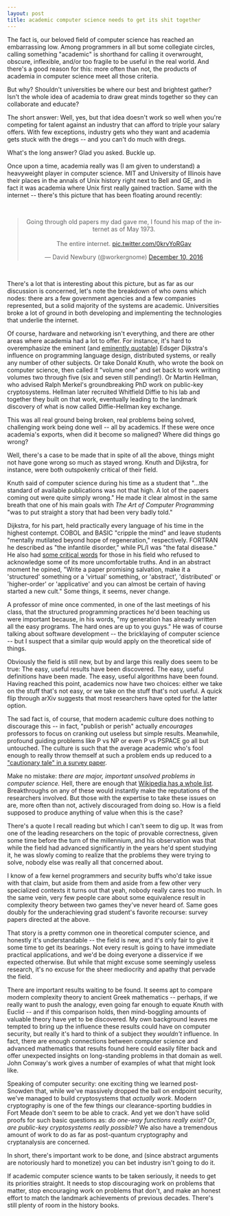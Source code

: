 ```yaml
---
layout: post
title: academic computer science needs to get its shit together
---
```


The fact is, our beloved field of computer science has reached an embarrassing low. Among programmers in all but some collegiate circles, calling something "academic" is shorthand for calling it overwrought, obscure, inflexible, and/or too fragile to be useful in the real world. And there's a good reason for this: more often than not, the products of academia in computer science meet all those criteria.

But why? Shouldn't universities be where our best and brightest gather? Isn't the whole idea of academia to draw great minds together so they can collaborate and educate?

The short answer: Well, yes, but that idea doesn't work so well when you're competing for talent against an industry that can afford to triple your salary offers. With few exceptions, industry gets who they want and academia gets stuck with the dregs -- and you can't do much with dregs.

What's the long answer? Glad you asked. Buckle up.

Once upon a time, academia really was (I am given to understand) a heavyweight player in computer science. MIT and University of Illinois have their places in the annals of Unix history right next to Bell and GE, and in fact it was academia where Unix first really gained traction. Same with the internet -- there's this picture that has been floating around recently:

<br/>
<center><blockquote class="twitter-tweet" data-lang="en"><p lang="en" dir="ltr">Going through old papers my dad gave me, I found his map of the internet as of May 1973. <br><br>The entire internet. <a href="https://t.co/0krvYoRGav">pic.twitter.com/0krvYoRGav</a></p>&mdash; David Newbury (@workergnome) <a href="https://twitter.com/workergnome/status/807704855276122114?ref_src=twsrc%5Etfw">December 10, 2016</a></blockquote></center>
<script async src="https://platform.twitter.com/widgets.js" charset="utf-8"></script>
<br/>

There's a lot that is interesting about this picture, but as far as our discussion is concerned, let's note the breakdown of who owns which nodes: there ars a few government agencies and a few companies represented, but a solid majority of the systems are academic. Universities broke a lot of ground in both developing and implementing the technologies that underlie the internet.

Of course, hardware and networking isn't everything, and there are other areas where academia had a lot to offer. For instance, it's hard to overemphasize the eminent (and [eminently quotable](https://en.wikiquote.org/wiki/Edsger_W._Dijkstra)) Edsger Dijkstra's influence on programming language design, distributed systems, or really any number of other subjects. Or take Donald Knuth, who wrote the book on computer science, then called it "volume one" and set back to work writing volumes two through five (six and seven still pending!). Or Martin Hellman, who advised Ralph Merkel's groundbreaking PhD work on public-key cryptosystems. Hellman later recruited Whitfield Diffie to his lab and together they built on that work, eventually leading to the landmark discovery of what is now called Diffie-Hellman key exchange.

This was all real ground being broken, real problems being solved, challenging work being done well -- all by academics. If these were once academia's exports, when did it become so maligned? Where did things go wrong?

Well, there's a case to be made that in spite of all the above, things might not have gone wrong so much as stayed wrong. Knuth and Dijkstra, for instance, were both outspokenly critical of their field.

Knuth said of computer science during his time as a student that "...the standard of available publications was not that high. A lot of the papers coming out were quite simply wrong." He made it clear almost in the same breath that one of his main goals with _The Art of Computer Programming_ "was to put straight a story that had been very badly told."

Dijkstra, for his part, held practically every language of his time in the highest contempt. COBOL and BASIC "cripple the mind" and leave students "mentally mutilated beyond hope of regeneration," respectively. FORTRAN he described as "the infantile disorder," while PL/I was "the fatal disease." He also had [some critical words](http://www.cs.utexas.edu/users/EWD/transcriptions/EWD04xx/EWD498.html) for those in his field who refused to acknowledge some of its more uncomfortable truths. And in an abstract moment he opined, "Write a paper promising salvation, make it a 'structured' something or a 'virtual' something, or 'abstract', 'distributed' or 'higher-order' or 'applicative' and you can almost be certain of having started a new cult." Some things, it seems, never change.

A professor of mine once commented, in one of the last meetings of his class, that the structured programming practices he'd been teaching us were important because, in his words, "my generation has already written all the easy programs. The hard ones are up to you guys." He was of course talking about software development -- the bricklaying of computer science -- but I suspect that a similar quip would apply on the theoretical side of things.

Obviously the field is still new, but by and large this really does seem to be true: The easy, useful results have been discovered. The easy, useful definitions have been made. The easy, useful algorithms have been found. Having reached this point, academics now have two choices: either we take on the stuff that's not easy, or we take on the stuff that's not useful. A quick flip through arXiv suggests that most researchers have opted for the latter option.

The sad fact is, of course, that modern academic culture does nothing to discourage this -- in fact, "publish or perish" actually _encourages_ professors to focus on cranking out useless but simple results. Meanwhile, profound guiding problems like P vs NP or even P vs PSPACE go all but untouched. The culture is such that the average academic who's fool enough to really throw themself at such a problem ends up reduced to a ["cautionary tale" in a survey paper](https://www.cs.umd.edu/%7Egasarch/papers/poll.pdf).

Make no mistake: _there are major, important unsolved problems in computer science._ Hell, there are enough that [Wikipedia has a whole list](https://en.wikipedia.org/wiki/List_of_unsolved_problems_in_computer_science). Breakthroughs on any of these would instantly make the reputations of the researchers involved. But those with the expertise to take these issues on are, more often than not, actively discouraged from doing so. How is a field supposed to produce anything of value when this is the case?

There's a quote I recall reading but which I can't seem to dig up. It was from one of the leading researchers on the topic of provable correctness, given some time before the turn of the millennium, and his observation was that while the field had advanced significantly in the years he'd spent studying it, he was slowly coming to realize that the problems they were trying to solve, nobody else was really all that concerned about.

I know of a few kernel programmers and security buffs who'd take issue with that claim, but aside from them and aside from a few other very specialized contexts it turns out that yeah, nobody really cares too much. In the same vein, very few people care about some equivalence result in complexity theory between two games they've never heard of. Same goes doubly for the underachieving grad student's favorite recourse: survey papers directed at the above.

That story is a pretty common one in theoretical computer science, and honestly it's understandable -- the field is new, and it's only fair to give it some time to get its bearings. Not every result is going to have immediate practical applications, and we'd be doing everyone a disservice if we expected otherwise. But while that might excuse some seemingly useless research, it's no excuse for the sheer mediocrity and apathy that pervade the field.

There are important results waiting to be found. It seems apt to compare modern complexity theory to ancient Greek mathematics -- perhaps, if we really want to push the analogy, even going far enough to equate Knuth with Euclid -- and if this comparison holds, then mind-boggling amounts of valuable theory have yet to be discovered. My own background leaves me tempted to bring up the influence these results could have on computer security, but really it's hard to think of a subject they _wouldn't_ influence. In fact, there are enough connections between computer science and advanced mathematics that results found here could easily filter back and offer unexpected insights on long-standing problems in that domain as well. John Conway's work gives a number of examples of what that might look like.

Speaking of computer security: one exciting thing we learned post-Snowden that, while we've massively dropped the ball on endpoint security, we've managed to build cryptosystems that _actually work_. Modern cryptography is one of the few things our clearance-sporting buddies in Fort Meade don't seem to be able to crack. And yet we don't have solid proofs for such basic questions as: _do one-way functions really exist?_ Or, _are public-key cryptosystems really possible?_ We also have a tremendous amount of work to do as far as post-quantum cryptography and cryptanalysis are concerned.

In short, there's important work to be done, and (since abstract arguments are notoriously hard to monetize) you can bet industry isn't going to do it.

If academic computer science wants to be taken seriously, it needs to get its priorities straight. It needs to stop discouraging work on problems that matter, stop encouraging work on problems that don't, and make an honest effort to match the landmark achievements of previous decades. There's still plenty of room in the history books.
